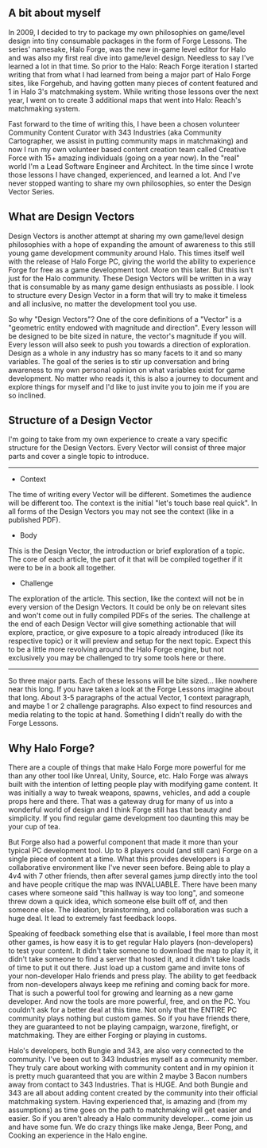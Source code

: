 A bit about myself
---

In 2009, I decided to try to package my own philosophies on game/level design into tiny consumable packages in the form of Forge Lessons. The series' namesake, Halo Forge, was the new in-game level editor for Halo and was also my first real dive into game/level design. Needless to say I've learned a lot in that time. So prior to the Halo: Reach Forge iteration I started writing that from what I had learned from being a major part of Halo Forge sites, like Forgehub, and having gotten many pieces of content featured and 1 in Halo 3's matchmaking system. While writing those lessons over the next year, I went on to create 3 additional maps that went into Halo: Reach's matchmaking system.

Fast forward to the time of writing this, I have been a chosen volunteer Community Content Curator with 343 Industries (aka Community Cartographer, we assist in putting community maps in matchmaking) and now I run my own volunteer based content creation team called Creative Force with 15+ amazing individuals (going on a year now). In the "real" world I'm a Lead Software Engineer and Architect. In the time since I wrote those lessons I have changed, experienced, and learned a lot. And I've never stopped wanting to share my own philosophies, so enter the Design Vector Series.


What are Design Vectors
---

Design Vectors is another attempt at sharing my own game/level design philosophies with a hope of expanding the amount of awareness to this still young game development community around Halo. This times itself well with the release of Halo Forge PC, giving the world the ability to experience Forge for free as a game development tool. More on this later. But this isn't just for the Halo community. These Design Vectors will be written in a way that is consumable by as many game design enthusiasts as possible. I look to structure every Design Vector in a form that will try to make it timeless and all inclusive, no matter the development tool you use.

So why "Design Vectors"? One of the core definitions of a "Vector" is a "geometric entity endowed with magnitude and direction". Every lesson will be designed to be bite sized in nature, the vector's magnitude if you will. Every lesson will also seek to push you towards a direction of exploration. Design as a whole in any industry has so many facets to it and so many variables. The goal of the series is to stir up conversation and bring awareness to my own personal opinion on what variables exist for game development. No matter who reads it, this is also a journey to document and explore things for myself and I'd like to just invite you to join me if you are so inclined.


Structure of a Design Vector
---

I'm going to take from my own experience to create a vary specific structure for the Design Vectors. Every Vector will consist of three major parts and cover a single topic to introduce.

---

 - Context

The time of writing every Vector will be different. Sometimes the audience will be different too. The context is the initial "let's touch base real quick". In all forms of the Design Vectors you may not see the context (like in a published PDF).

 - Body

This is the Design Vector, the introduction or brief exploration of a topic. The core of each article, the part of it that will be compiled together if it were to be in a book all together.

 - Challenge

The exploration of the article. This section, like the context will not be in every version of the Design Vectors. It could be only be on relevant sites and won't come out in fully compiled PDFs of the series. The challenge at the end of each Design Vector will give something actionable that will explore, practice, or give exposure to a topic already introduced (like its respective topic) or it will preview and setup for the next topic. Expect this to be a little more revolving around the Halo Forge engine, but not exclusively you may be challenged to try some tools here or there.

---

So three major parts. Each of these lessons will be bite sized... like nowhere near this long. If you have taken a look at the Forge Lessons imagine about that long. About 3-5 paragraphs of the actual Vector, 1 context paragraph, and maybe 1 or 2 challenge paragraphs. Also expect to find resources and media relating to the topic at hand. Something I didn't really do with the Forge Lessons.


Why Halo Forge?
---

There are a couple of things that make Halo Forge more powerful for me than any other tool like Unreal, Unity, Source, etc. Halo Forge was always built with the intention of letting people play with modifying game content. It was initially a way to tweak weapons, spawns, vehicles, and add a couple props here and there. That was a gateway drug for many of us into a wonderful world of design and I think Forge still has that beauty and simplicity. If you find regular game development too daunting this may be your cup of tea.

But Forge also had a powerful component that made it more than your typical PC development tool. Up to 8 players could (and still can) Forge on a single piece of content at a time. What this provides developers is a collaborative environment like I've never seen before. Being able to play a 4v4 with 7 other friends, then after several games jump directly into the tool and have people critique the map was INVALUABLE. There have been many cases where someone said "this hallway is way too long", and someone threw down a quick idea, which someone else built off of, and then someone else. The ideation, brainstorming, and collaboration was such a huge deal. It lead to extremely fast feedback loops.

Speaking of feedback something else that is available, I feel more than most other games, is how easy it is to get regular Halo players (non-developers) to test your content. It didn't take someone to download the map to play it, it didn't take someone to find a server that hosted it, and it didn't take loads of time to put it out there. Just load up a custom game and invite tons of your non-developer Halo friends and press play. The ability to get feedback from non-developers always keep me refining and coming back for more. That is such a powerful tool for growing and learning as a new game developer. And now the tools are more powerful, free, and on the PC. You couldn't ask for a better deal at this time. Not only that the ENTIRE PC community plays nothing but custom games. So if you have friends there, they are guaranteed to not be playing campaign, warzone, firefight, or matchmaking. They are either Forging or playing in customs.

Halo's developers, both Bungie and 343, are also very connected to the community. I've been out to 343 Industries myself as a community member. They truly care about working with community content and in my opinion it is pretty much guaranteed that you are within 2 maybe 3 Bacon numbers away from contact to 343 Industries. That is HUGE. And both Bungie and 343 are all about adding content created by the community into their official matchmaking system. Having experienced that, is amazing and (from my assumptions) as time goes on the path to matchmaking will get easier and easier. So if you aren't already a Halo community developer... come join us and have some fun. We do crazy things like make Jenga, Beer Pong, and Cooking an experience in the Halo engine.
